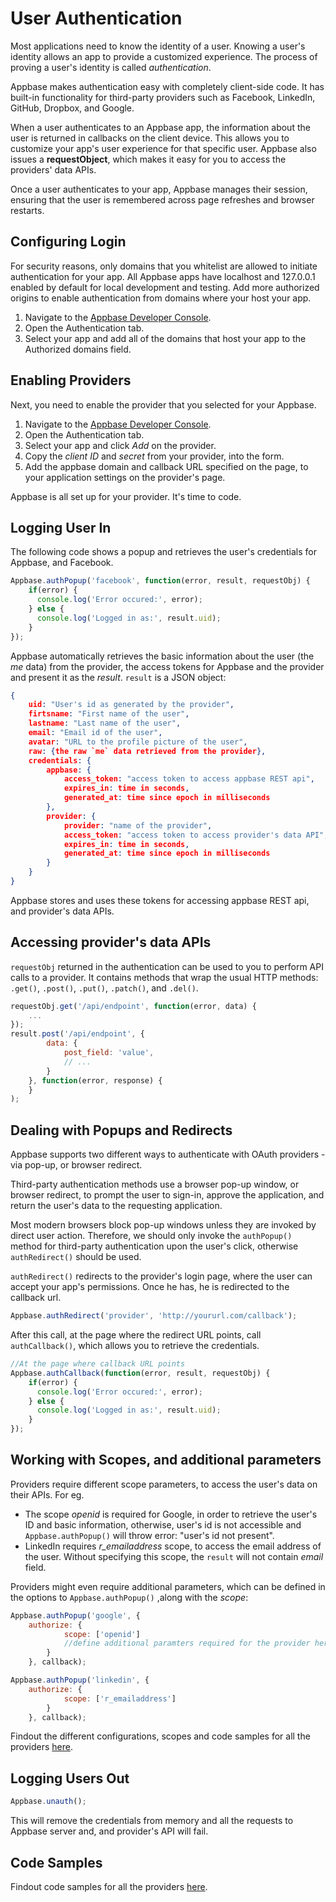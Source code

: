 # User Authentication

Most applications need to know the identity of a user. Knowing a user's identity allows an app to provide a customized experience. The process of proving a user's identity is called _authentication_.

Appbase makes authentication easy with completely client-side code. It has built-in functionality for third-party providers such as Facebook, LinkedIn, GitHub, Dropbox, and Google.

When a user authenticates to an Appbase app, the information about the user is returned in callbacks on the client device. This allows you to customize your app's user experience for that specific user. Appbase also issues a __requestObject__, which makes it easy for you to access the providers' data APIs.

Once a user authenticates to your app, Appbase manages their session, ensuring that the user is remembered across page refreshes and browser restarts.

## Configuring Login

For security reasons, only domains that you whitelist are allowed to initiate authentication for your app.  All Appbase apps have localhost and 127.0.0.1 enabled by default for local development and testing. Add more authorized origins to enable authentication from domains where your host your app.

1. Navigate to the [Appbase Developer Console](http://appbase.io/developer/).
2. Open the Authentication tab.
3. Select your app and add all of the domains that host your app to the Authorized domains field.

## Enabling Providers

Next, you need to enable the provider that you selected for your Appbase.

1. Navigate to the [Appbase Developer Console](http://appbase.io/developer/).
2. Open the Authentication tab.
3. Select your app and click _Add_ on the provider.
4. Copy the _client ID_ and _secret_ from your provider, into the form.
5. Add the appbase domain and callback URL specified on the page, to your application settings on the provider's page.

Appbase is all set up for your provider. It's time to code.

## Logging User In

The following code shows a popup and retrieves the user's credentials for Appbase, and Facebook.
```js
Appbase.authPopup('facebook', function(error, result, requestObj) {
    if(error) {
      console.log('Error occured:', error);
    } else {
	  console.log('Logged in as:', result.uid); 
    }
});
```
Appbase automatically retrieves the basic information about the user (the _me_ data) from the provider, the access tokens for Appbase and the provider and present it as the _result_.
`result` is a JSON object:
```json
{
	uid: "User's id as generated by the provider",
	firtsname: "First name of the user",
	lastname: "Last name of the user",
	email: "Email id of the user",
	avatar: "URL to the profile picture of the user",
	raw: {the raw `me` data retrieved from the provider},
	credentials: {
		appbase: {
			access_token: "access token to access appbase REST api",
			expires_in: time in seconds,
			generated_at: time since epoch in milliseconds
		},
		provider: {
			provider: "name of the provider",
			access_token: "access token to access provider's data API",
			expires_in: time in seconds,
			generated_at: time since epoch in milliseconds 
		}
	}
}
```
Appbase stores and uses these tokens for accessing appbase REST api, and provider's data APIs.

## Accessing provider's data APIs
`requestObj` returned in the authentication can be used to you to perform API calls to a provider. It contains methods that wrap the usual HTTP methods: `.get()`, `.post()`, `.put()`, `.patch()`, and `.del()`.
```js
requestObj.get('/api/endpoint', function(error, data) {
	...
});
result.post('/api/endpoint', {
		data: {
			post_field: 'value',
	        // ...
		}
	}, function(error, response) {
	}
);
```
## Dealing with Popups and Redirects

Appbase supports two different ways to authenticate with OAuth providers - via pop-up, or browser redirect.

Third-party authentication methods use a browser pop-up window, or browser redirect, to prompt the user to sign-in, approve the application, and return the user's data to the requesting application.

Most modern browsers block pop-up windows unless they are invoked by direct user action. Therefore, we should only invoke the `authPopup()` method for third-party authentication upon the user's click, otherwise `authRedirect()` should be used.

`authRedirect()` redirects to the provider's login page, where the user can accept your app's permissions. Once he has, he is redirected to the callback url.

```js
Appbase.authRedirect('provider', 'http://yoururl.com/callback');
```

After this call, at the page where the redirect URL points, call `authCallback()`, which allows you to retrieve the credentials.

```js
//At the page where callback URL points
Appbase.authCallback(function(error, result, requestObj) {
    if(error) {
      console.log('Error occured:', error);
    } else {
	  console.log('Logged in as:', result.uid); 
    }
});
```

## Working with Scopes, and additional parameters
Providers require different scope parameters, to access the user's data on their APIs. 
For eg. 

- The scope _openid_ is required for Google, in order to retrieve the user's ID and basic information, otherwise, user's id is not accessible and `Appbase.authPopup()` will throw  error: "user's id not present".
- LinkedIn requires *r_emailaddress* scope, to access the email address of the user. Without specifying this scope, the `result` will not contain _email_ field.

Providers might even require additional parameters, which can be defined in the options to `Appbase.authPopup()` ,along with the _scope_:
```js
Appbase.authPopup('google', {
	authorize: {
			scope: ['openid']
			//define additional paramters required for the provider here
		}
	}, callback);

Appbase.authPopup('linkedin', {
	authorize: {
			scope: ['r_emailaddress']
		}
	}, callback);
```

Findout the different configurations, scopes and code samples for all the providers [here](/docs/auth_providers-samples.md).

## Logging Users Out
```js
Appbase.unauth();
```

This will remove the credentials from memory and all the requests to Appbase server and, and provider's API will fail.

## Code Samples

Findout code samples for all the providers [here](/docs/auth_providers-samples.md).